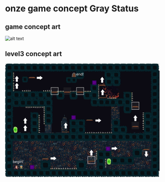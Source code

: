 # onze game concept Gray Status

## game concept art

![alt text](https://files.catbox.moe/lwo6fs.png)


## level3 concept art

![alt text](image.png)